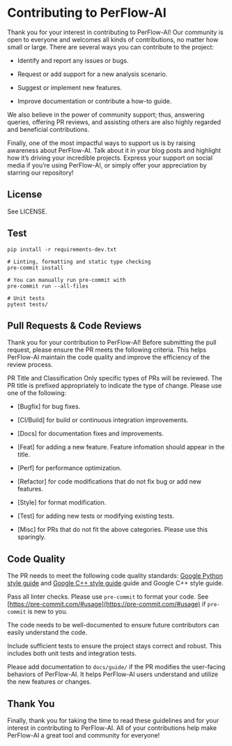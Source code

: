 # Contributing to PerFlow-AI
Thank you for your interest in contributing to PerFlow-AI! Our community is open to everyone and welcomes all kinds of contributions, no matter how small or large. There are several ways you can contribute to the project:

- Identify and report any issues or bugs.

- Request or add support for a new analysis scenario.

- Suggest or implement new features.

- Improve documentation or contribute a how-to guide.

We also believe in the power of community support; thus, answering queries, offering PR reviews, and assisting others are also highly regarded and beneficial contributions.

Finally, one of the most impactful ways to support us is by raising awareness about PerFlow-AI. Talk about it in your blog posts and highlight how it’s driving your incredible projects. Express your support on social media if you’re using PerFlow-AI, or simply offer your appreciation by starring our repository!


## License
See LICENSE.


## Test
```
pip install -r requirements-dev.txt

# Linting, formatting and static type checking
pre-commit install

# You can manually run pre-commit with
pre-commit run --all-files

# Unit tests
pytest tests/
```


## Pull Requests & Code Reviews
Thank you for your contribution to PerFlow-AI! Before submitting the pull request, please ensure the PR meets the following criteria. This helps PerFlow-AI maintain the code quality and improve the efficiency of the review process.

PR Title and Classification
Only specific types of PRs will be reviewed. The PR title is prefixed appropriately to indicate the type of change. Please use one of the following:

- [Bugfix] for bug fixes.

- [CI/Build] for build or continuous integration improvements.

- [Docs] for documentation fixes and improvements.

- [Feat] for adding a new feature. Feature infomation should appear in the title.

- [Perf] for performance optimization.

- [Refactor] for code modifications that do not fix bug or add new features.

- [Style] for format modification.

- [Test] for adding new tests or modifying existing tests.

- [Misc] for PRs that do not fit the above categories. Please use this sparingly.

## Code Quality
The PR needs to meet the following code quality standards:
[Google Python style guide](https://google.github.io/styleguide/pyguide.html) and [Google C++ style guide](https://google.github.io/styleguide/cppguide.html).guide and Google C++ style guide.

Pass all linter checks. Please use `pre-commit` to format your code. See [https://pre-commit.com/#usage](https://pre-commit.com/#usage) if `pre-commit` is new to you.

The code needs to be well-documented to ensure future contributors can easily understand the code.

Include sufficient tests to ensure the project stays correct and robust. This includes both unit tests and integration tests.

Please add documentation to `docs/guide/` if the PR modifies the user-facing behaviors of PerFlow-AI. It helps PerFlow-AI users understand and utilize the new features or changes.

## Thank You
Finally, thank you for taking the time to read these guidelines and for your interest in contributing to PerFlow-AI. All of your contributions help make PerFlow-AI a great tool and community for everyone!
